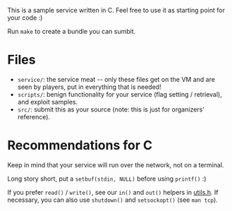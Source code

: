 This is a sample service written in C. Feel free to use it as starting point for your code :)

Run `make` to create a bundle you can sumbit.


Files
=====

  - `service/`: the service meat -- only these files get on the VM and are seen by players, put in everything that is needed!
  - `scripts/`: benign functionality for your service (flag setting / retrieval), and exploit samples.
  - `src/`: submit this as your source (note: this is just for organizers' reference).


Recommendations for C
=====================

Keep in mind that your service will run over the network, not on a terminal.

Long story short, put a `setbuf(stdin, NULL)` before using `printf()` :)

If you prefer `read()` / `write()`, see our `in()` and `out()` helpers in [utils.h](src/utils.h). If necessary, you can also use `shutdown()` and `setsockopt()` (see `man tcp`).
